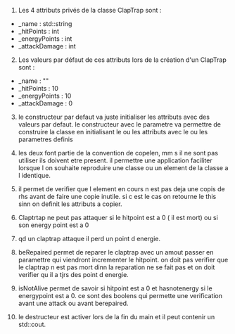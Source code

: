 1. Les 4 attributs privés de la classe ClapTrap sont :
- _name : std::string
- _hitPoints : int
- _energyPoints : int
- _attackDamage : int

2. Les valeurs par défaut de ces attributs lors de la création d'un ClapTrap sont :
- _name : ""
- _hitPoints : 10
- _energyPoints : 10
- _attackDamage : 0

3. le constructeur par defaut va juste initialiser les attributs avec des valeurs par defaut. le constructeur avec le parametre va permettre de construire la classe en initialisant le ou les attributs avec le ou les parametres definis

4. les deux font partie de la convention de copelen, mm s il ne sont pas utiliser ils doivent etre present. il permettre une application faciliter lorsque l on souhaite reproduire une classe ou un element de la classe a l identique.

5. il permet de verifier que l element en cours n est pas deja une copis de rhs avant de faire une copie inutile. si c est le cas on retourne le this sinn on definit les attributs a copier.

6. Claptrtap ne peut pas attaquer si le hitpoint est a 0 ( il est mort) ou si son energy point est a 0

7. qd un claptrap attaque il perd un point d energie.

8. beRepaired permet de reparer le claptrap avec un amout passer en paramettre qui viendront incrementer le hitpoint. on doit pas verifier que le claptrap n est pas mort dinn la reparation ne se fait pas et on doit verifier qu il a tjrs des point d energie.

9. isNotAlive permet de savoir si hitpoint est a 0 et hasnotenergy si le energypoint est a 0. ce sont des boolens qui permette une verification avant une attack ou avant berepaired.

10. le destructeur est activer lors de la fin du main et il peut contenir un std::cout.

